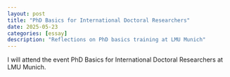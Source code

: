 ```yaml
---
layout: post
title: "PhD Basics for International Doctoral Researchers"
date: 2025-05-23
categories: [essay]
description: "Reflections on PhD basics training at LMU Munich"
---
```


I will attend the event PhD Basics for International Doctoral Researchers at LMU Munich. 